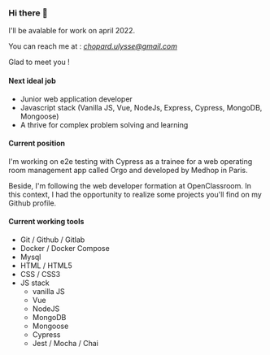 ### Hi there 👋

I'll be avalable for work on april 2022.

You can reach me at : *chopard.ulysse@gmail.com*

Glad to meet you !

#### Next ideal job

- Junior web application developer
- Javascript stack (Vanilla JS, Vue, NodeJs, Express, Cypress, MongoDB, Mongoose)
- A thrive for complex problem solving and learning

#### Current position

I'm working on e2e testing with Cypress as a trainee for a web operating room management app called Orgo and developed by Medhop in Paris.

Beside, I'm following the web developer formation at OpenClassroom. In this context, I had the opportunity to realize some projects you'll find on my Github profile.

#### Current working tools

- Git / Github / Gitlab
- Docker / Docker Compose
- Mysql
- HTML / HTML5
- CSS / CSS3
- JS stack
  - vanilla JS
  - Vue
  - NodeJS
  - MongoDB
  - Mongoose
  - Cypress
  - Jest / Mocha / Chai


<!--
**UlysseChopard/UlysseChopard** is a ✨ _special_ ✨ repository because its `README.md` (this file) appears on your GitHub profile.

Here are some ideas to get you started:

- 🔭 I’m currently working on ...
- 🌱 I’m currently learning ...
- 👯 I’m looking to collaborate on ...
- 🤔 I’m looking for help with ...
- 💬 Ask me about ...
- 📫 How to reach me: ...
- 😄 Pronouns: ...
- ⚡ Fun fact: ...
-->
